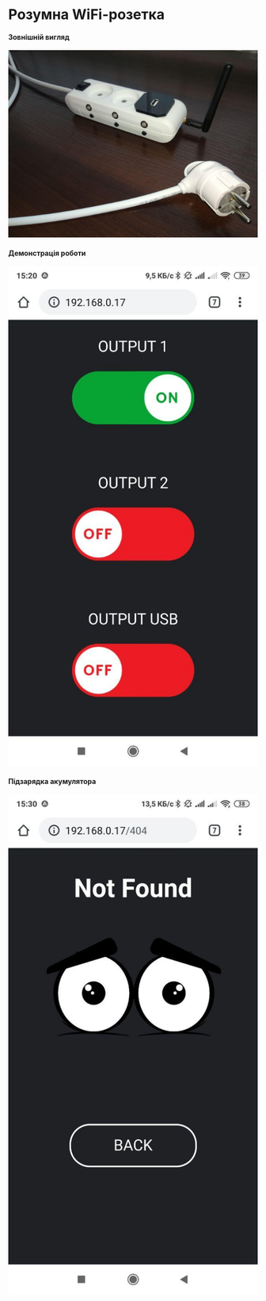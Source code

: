 # Розумна WiFi-розетка

#### Зовнішній вигляд
![Image description](https://github.com/MaksKliuba/ArduinoProjects/blob/master/MaxSocket/images/photo_1.jpg)

#### Демонстрація роботи
![Image description](https://github.com/MaksKliuba/ArduinoProjects/blob/master/MaxSocket/images/photo_2.jpg)

#### Підзарядка акумулятора
![Image description](https://github.com/MaksKliuba/ArduinoProjects/blob/master/MaxSocket/images/photo_3.jpg)
